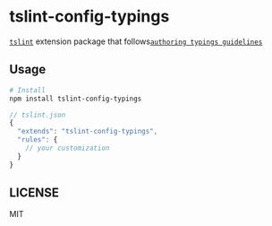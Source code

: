 # tslint-config-typings

[`tslint`](https://github.com/palantir/tslint) extension package that follows[`authoring typings guidelines`](https://github.com/unional/typescript/blob/master/style-guide/typings/README.md)

## Usage
```sh
# Install
npm install tslint-config-typings
```

```js
// tslint.json
{
  "extends": "tslint-config-typings",
  "rules": {
    // your customization
  }
}
```

## LICENSE
MIT

